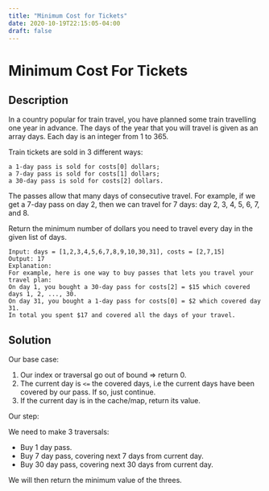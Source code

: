 ```yaml
---
title: "Minimum Cost for Tickets"
date: 2020-10-19T22:15:05-04:00
draft: false
---
```


# Minimum Cost For Tickets
## Description
In a country popular for train travel, you have planned some train travelling one year in advance.  The days of the year that you will travel is given as an array days.  Each day is an integer from 1 to 365.

Train tickets are sold in 3 different ways:

    a 1-day pass is sold for costs[0] dollars;
    a 7-day pass is sold for costs[1] dollars;
    a 30-day pass is sold for costs[2] dollars.

The passes allow that many days of consecutive travel.  For example, if we get a 7-day pass on day 2, then we can travel for 7 days: day 2, 3, 4, 5, 6, 7, and 8.

Return the minimum number of dollars you need to travel every day in the given list of days.

```
Input: days = [1,2,3,4,5,6,7,8,9,10,30,31], costs = [2,7,15]
Output: 17
Explanation: 
For example, here is one way to buy passes that lets you travel your travel plan:
On day 1, you bought a 30-day pass for costs[2] = $15 which covered days 1, 2, ..., 30.
On day 31, you bought a 1-day pass for costs[0] = $2 which covered day 31.
In total you spent $17 and covered all the days of your travel.
```

## Solution
Our base case:

1. Our index or traversal go out of bound => return 0.
2. The current day is `<=` the covered days, i.e the current days have been covered by our pass. If so, just continue.
3. If the current day is in the cache/map, return its value.

Our step:

We need to make 3 traversals:
- Buy 1 day pass.
- Buy 7 day pass, covering next 7 days from current day.
- Buy 30 day pass, covering next 30 days from current day.

We will then return the minimum value of the threes.


